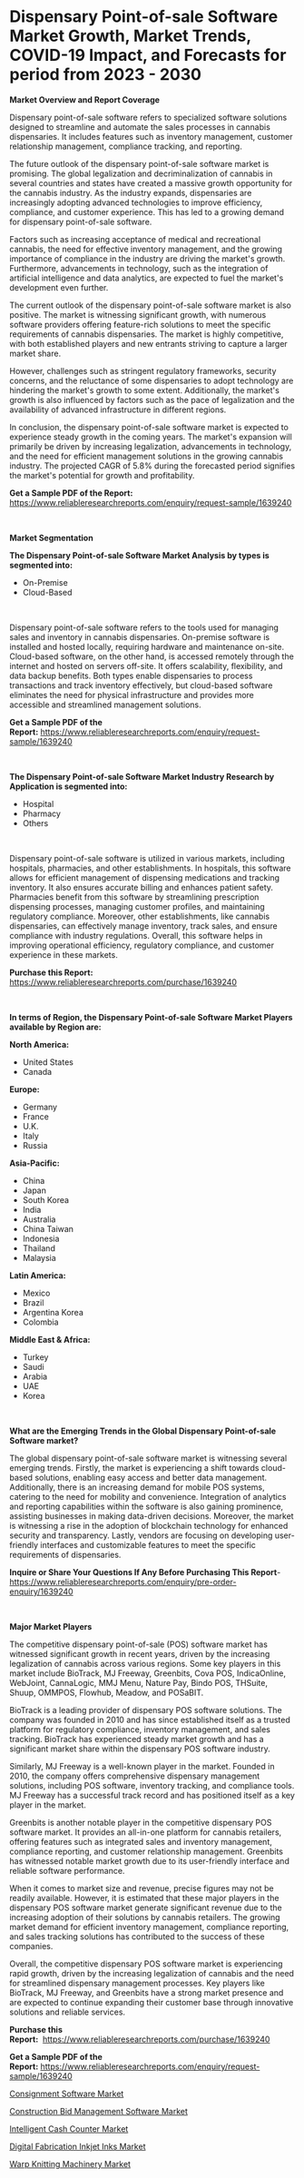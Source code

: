 <p><h1>Dispensary Point-of-sale Software Market Growth, Market Trends, COVID-19 Impact, and Forecasts for period from 2023 - 2030</h1></p><p><strong>Market Overview and Report Coverage</strong></p>
<p><p>Dispensary point-of-sale software refers to specialized software solutions designed to streamline and automate the sales processes in cannabis dispensaries. It includes features such as inventory management, customer relationship management, compliance tracking, and reporting.</p><p>The future outlook of the dispensary point-of-sale software market is promising. The global legalization and decriminalization of cannabis in several countries and states have created a massive growth opportunity for the cannabis industry. As the industry expands, dispensaries are increasingly adopting advanced technologies to improve efficiency, compliance, and customer experience. This has led to a growing demand for dispensary point-of-sale software.</p><p>Factors such as increasing acceptance of medical and recreational cannabis, the need for effective inventory management, and the growing importance of compliance in the industry are driving the market's growth. Furthermore, advancements in technology, such as the integration of artificial intelligence and data analytics, are expected to fuel the market's development even further.</p><p>The current outlook of the dispensary point-of-sale software market is also positive. The market is witnessing significant growth, with numerous software providers offering feature-rich solutions to meet the specific requirements of cannabis dispensaries. The market is highly competitive, with both established players and new entrants striving to capture a larger market share.</p><p>However, challenges such as stringent regulatory frameworks, security concerns, and the reluctance of some dispensaries to adopt technology are hindering the market's growth to some extent. Additionally, the market's growth is also influenced by factors such as the pace of legalization and the availability of advanced infrastructure in different regions.</p><p>In conclusion, the dispensary point-of-sale software market is expected to experience steady growth in the coming years. The market's expansion will primarily be driven by increasing legalization, advancements in technology, and the need for efficient management solutions in the growing cannabis industry. The projected CAGR of 5.8% during the forecasted period signifies the market's potential for growth and profitability.</p></p>
<p><strong>Get a Sample PDF of the Report:</strong> <a href="https://www.reliableresearchreports.com/enquiry/request-sample/1639240">https://www.reliableresearchreports.com/enquiry/request-sample/1639240</a></p>
<p>&nbsp;</p>
<p><strong>Market Segmentation</strong></p>
<p><strong>The Dispensary Point-of-sale Software Market Analysis by types is segmented into:</strong></p>
<p><ul><li>On-Premise</li><li>Cloud-Based</li></ul></p>
<p>&nbsp;</p>
<p><p>Dispensary point-of-sale software refers to the tools used for managing sales and inventory in cannabis dispensaries. On-premise software is installed and hosted locally, requiring hardware and maintenance on-site. Cloud-based software, on the other hand, is accessed remotely through the internet and hosted on servers off-site. It offers scalability, flexibility, and data backup benefits. Both types enable dispensaries to process transactions and track inventory effectively, but cloud-based software eliminates the need for physical infrastructure and provides more accessible and streamlined management solutions.</p></p>
<p><strong>Get a Sample PDF of the Report:</strong>&nbsp;<a href="https://www.reliableresearchreports.com/enquiry/request-sample/1639240">https://www.reliableresearchreports.com/enquiry/request-sample/1639240</a></p>
<p>&nbsp;</p>
<p><strong>The Dispensary Point-of-sale Software Market Industry Research by Application is segmented into:</strong></p>
<p><ul><li>Hospital</li><li>Pharmacy</li><li>Others</li></ul></p>
<p>&nbsp;</p>
<p><p>Dispensary point-of-sale software is utilized in various markets, including hospitals, pharmacies, and other establishments. In hospitals, this software allows for efficient management of dispensing medications and tracking inventory. It also ensures accurate billing and enhances patient safety. Pharmacies benefit from this software by streamlining prescription dispensing processes, managing customer profiles, and maintaining regulatory compliance. Moreover, other establishments, like cannabis dispensaries, can effectively manage inventory, track sales, and ensure compliance with industry regulations. Overall, this software helps in improving operational efficiency, regulatory compliance, and customer experience in these markets.</p></p>
<p><strong>Purchase this Report:</strong>&nbsp; <a href="https://www.reliableresearchreports.com/purchase/1639240">https://www.reliableresearchreports.com/purchase/1639240</a></p>
<p>&nbsp;</p>
<p><strong>In terms of Region, the Dispensary Point-of-sale Software Market Players available by Region are:</strong></p>
<p>
    <p> <strong> North America: </strong>
        <ul>
            <li>United States</li>
            <li>Canada</li>
        </ul>
        </p> 
    <p> <strong> Europe: </strong>
        <ul>
            <li>Germany</li>
            <li>France</li>
            <li>U.K.</li>
            <li>Italy</li>
            <li>Russia</li>
        </ul>
        </p> 
    <p> <strong> Asia-Pacific: </strong>
        <ul>
            <li>China</li>
            <li>Japan</li>
            <li>South Korea</li>
            <li>India</li>
            <li>Australia</li>
            <li>China Taiwan</li>
            <li>Indonesia</li>
            <li>Thailand</li>
            <li>Malaysia</li>
        </ul>
        </p> 
    <p> <strong> Latin America: </strong>
        <ul>
            <li>Mexico</li>
            <li>Brazil</li>
            <li>Argentina Korea</li>
            <li>Colombia</li>
        </ul>
        </p> 
    <p> <strong> Middle East & Africa: </strong>
        <ul>
            <li>Turkey</li>
            <li>Saudi</li>
            <li>Arabia</li>
            <li>UAE</li>
            <li>Korea</li>
        </ul>
    </p>
    </p>
<p>&nbsp;</p>
<p><strong>What are the Emerging Trends in the Global Dispensary Point-of-sale Software market?</strong></p>
<p><p>The global dispensary point-of-sale software market is witnessing several emerging trends. Firstly, the market is experiencing a shift towards cloud-based solutions, enabling easy access and better data management. Additionally, there is an increasing demand for mobile POS systems, catering to the need for mobility and convenience. Integration of analytics and reporting capabilities within the software is also gaining prominence, assisting businesses in making data-driven decisions. Moreover, the market is witnessing a rise in the adoption of blockchain technology for enhanced security and transparency. Lastly, vendors are focusing on developing user-friendly interfaces and customizable features to meet the specific requirements of dispensaries.</p></p>
<p><strong>Inquire or Share Your Questions If Any Before Purchasing This Report</strong>- <a href="https://www.reliableresearchreports.com/enquiry/pre-order-enquiry/1639240">https://www.reliableresearchreports.com/enquiry/pre-order-enquiry/1639240</a></p>
<p>&nbsp;</p>
<p><strong>Major Market Players</strong></p>
<p><p>The competitive dispensary point-of-sale (POS) software market has witnessed significant growth in recent years, driven by the increasing legalization of cannabis across various regions. Some key players in this market include BioTrack, MJ Freeway, Greenbits, Cova POS, IndicaOnline, WebJoint, CannaLogic, MMJ Menu, Nature Pay, Bindo POS, THSuite, Shuup, OMMPOS, Flowhub, Meadow, and POSaBIT.</p><p>BioTrack is a leading provider of dispensary POS software solutions. The company was founded in 2010 and has since established itself as a trusted platform for regulatory compliance, inventory management, and sales tracking. BioTrack has experienced steady market growth and has a significant market share within the dispensary POS software industry.</p><p>Similarly, MJ Freeway is a well-known player in the market. Founded in 2010, the company offers comprehensive dispensary management solutions, including POS software, inventory tracking, and compliance tools. MJ Freeway has a successful track record and has positioned itself as a key player in the market.</p><p>Greenbits is another notable player in the competitive dispensary POS software market. It provides an all-in-one platform for cannabis retailers, offering features such as integrated sales and inventory management, compliance reporting, and customer relationship management. Greenbits has witnessed notable market growth due to its user-friendly interface and reliable software performance.</p><p>When it comes to market size and revenue, precise figures may not be readily available. However, it is estimated that these major players in the dispensary POS software market generate significant revenue due to the increasing adoption of their solutions by cannabis retailers. The growing market demand for efficient inventory management, compliance reporting, and sales tracking solutions has contributed to the success of these companies.</p><p>Overall, the competitive dispensary POS software market is experiencing rapid growth, driven by the increasing legalization of cannabis and the need for streamlined dispensary management processes. Key players like BioTrack, MJ Freeway, and Greenbits have a strong market presence and are expected to continue expanding their customer base through innovative solutions and reliable services.</p></p>
<p><strong>Purchase this Report:</strong>&nbsp;&nbsp;<a href="https://www.reliableresearchreports.com/purchase/1639240">https://www.reliableresearchreports.com/purchase/1639240</a></p>
<p></p>
<p><strong>Get a Sample PDF of the Report:</strong>&nbsp;<a href="https://www.reliableresearchreports.com/enquiry/request-sample/1639240">https://www.reliableresearchreports.com/enquiry/request-sample/1639240</a></p>
<p><p><a href="https://medium.com/@deirdreclark76/decoding-consignment-software-market-metrics-market-share-trends-and-growth-patterns-0a4fa168cf7d">Consignment Software Market</a></p><p><a href="https://medium.com/@gabriellemcgrath66/construction-bid-management-software-market-research-report-its-history-and-forecast-2023-to-2030-cf96a50586bc">Construction Bid Management Software Market</a></p><p><a href="https://www.linkedin.com/pulse/decoding-intelligent-cash-counter-market-deep-dive-latest/">Intelligent Cash Counter Market</a></p><p><a href="https://www.linkedin.com/pulse/digital-fabrication-inkjet-inks-market-research-report-unlocks/">Digital Fabrication Inkjet Inks Market</a></p><p><a href="https://www.linkedin.com/pulse/warp-knitting-machinery-market-insights-players-forecast/">Warp Knitting Machinery Market</a></p></p>